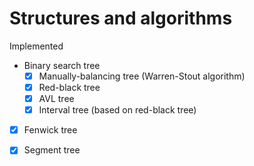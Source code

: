 # Structures and algorithms

Implemented

* Binary search tree
  * [x] Manually-balancing tree (Warren-Stout algorithm)
  * [x] Red-black tree
  * [x] AVL tree
  * [x] Interval tree (based on red-black tree)
* [x] Fenwick tree
* [x] Segment tree

